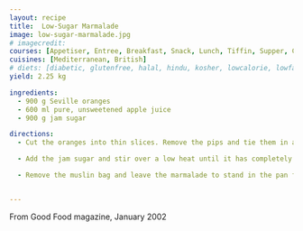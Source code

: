 ```yaml
---
layout: recipe
title:  Low-Sugar Marmalade
image: low-sugar-marmalade.jpg
# imagecredit:
courses: [Appetiser, Entree, Breakfast, Snack, Lunch, Tiffin, Supper, Condiment]
cuisines: [Mediterranean, British]
# diets: [diabetic, glutenfree, halal, hindu, kosher, lowcalorie, lowfat, lowlactose, lowsalt, vegan, vegetarian]
yield: 2.25 kg

ingredients:
  - 900 g Seville oranges
  - 600 ml pure, unsweetened apple juice
  - 900 g jam sugar

directions:
  - Cut the oranges into thin slices. Remove the pips and tie them in a muslin bag. Place the orange slices in a preserving pan with the apple juice and the pips. Bring to the boil then simmer very gently for 30-40 minutes, or until the orange peel can be pierced easily with a fork. The mixture will be very thick, with little liquid.

  - Add the jam sugar and stir over a low heat until it has completely dissolved, about 5 minutes. Bring to a good rolling boil then bubble for 4 minutes. Take the pan off the heat and skim any scum from the surface. (To dissolve any excess scum, drop a small knob of butter on to the surface, and gently stir.)

  - Remove the muslin bag and leave the marmalade to stand in the pan for 15 minutes to cool a little, and to allow the peel to settle; pot in sterilised jars, seal and label.


---
```

From Good Food magazine, January 2002
